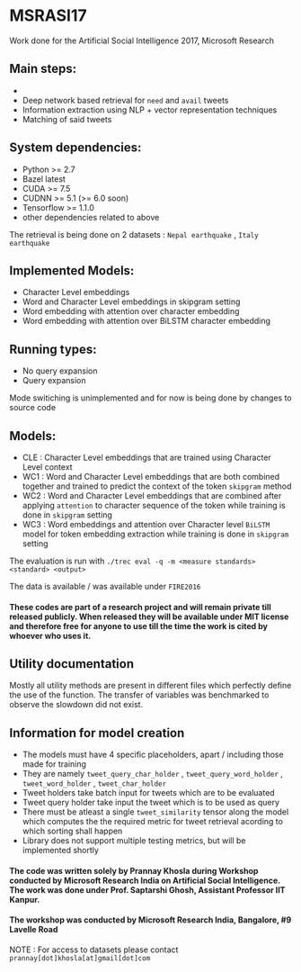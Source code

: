 # MSRASI17
Work done for the Artificial Social Intelligence 2017, Microsoft Research

## Main steps:
*
* Deep network based retrieval for ``` need ``` and ``` avail ``` tweets 
* Information extraction using NLP + vector representation techniques
* Matching of said tweets

## System dependencies:
* Python >= 2.7
* Bazel latest
* CUDA >= 7.5
* CUDNN >= 5.1 (>= 6.0 soon)
* Tensorflow >= 1.1.0
* other dependencies related to above

The retrieval is being done on 2 datasets : ``` Nepal earthquake ``` , ``` Italy earthquake ```

## Implemented Models:
* Character Level embeddings
* Word and Character Level embeddings in skipgram setting
* Word embedding with attention over character embedding
* Word embedding with attention over BiLSTM character embedding

## Running types:
* No query expansion
* Query expansion

Mode switiching is unimplemented and for now is being done by changes to source code

## Models:
* CLE : Character Level embeddings that are trained using Character Level context
* WC1 : Word and Character Level embeddings that are both combined together and trained to predict the context of the token ``` skipgram ``` method
* WC2 : Word and Character Level embeddings that are combined after applying ``` attention ``` to character sequence of the token while training is done in ``` skipgram ``` setting
* WC3 : Word embeddings and attention over Character level ``` BiLSTM ``` model for token embedding extraction while training is done in ``` skipgram ``` setting

The evaluation is run with ``` ./trec eval -q -m <measure standards> <standard> <output> ```

The data is available / was available under ``` FIRE2016 ```

#### These codes are part of a research project and will remain private till released publicly. When released they will be available under MIT license and therefore free for anyone to use till the time the work is cited by whoever who uses it. 

## Utility documentation

Mostly all utility methods are present in different files which perfectly define the use of the function. The transfer of variables was benchmarked to observe the slowdown did not exist. 

## Information for model creation
* The models must have 4 specific placeholders, apart / including those made for training
* They are namely ``` tweet_query_char_holder ``` , ``` tweet_query_word_holder ``` , ``` tweet_word_holder ``` , ``` tweet_char_holder ``` 
* Tweet holders take batch input for tweets which are to be evaluated
* Tweet query holder take input the tweet which is to be used as query
* There must be atleast a single ``` tweet_similarity ``` tensor along the model which computes the the required metric for tweet retrieval acording to which sorting shall happen
* Library does not support multiple testing metrics, but will be implemented shortly

#### The code was written solely by Prannay Khosla during Workshop conducted by Microsoft Research India on Artificial Social Intelligence. The work was done under Prof. Saptarshi Ghosh, Assistant Professor IIT Kanpur. 

#### The workshop was conducted by Microsoft Research India, Bangalore, #9 Lavelle Road

NOTE : For access to datasets please contact ``` prannay[dot]khosla[at]gmail[dot]com ```


